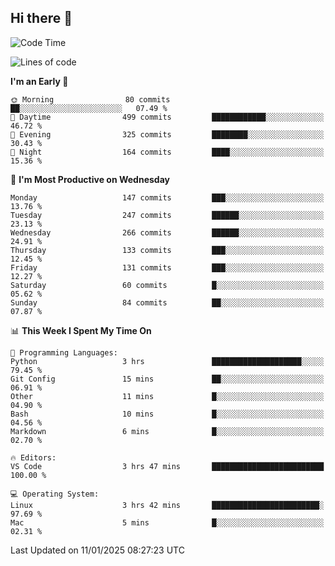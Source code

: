 ## Hi there 👋

<!--
**Wangmerlyn/Wangmerlyn** is a ✨ _special_ ✨ repository because its `README.md` (this file) appears on your GitHub profile.

Here are some ideas to get you started:

- 🔭 I’m currently working on ...
- 🌱 I’m currently learning ...
- 👯 I’m looking to collaborate on ...
- 🤔 I’m looking for help with ...
- 💬 Ask me about ...
- 📫 How to reach me: ...
- 😄 Pronouns: ...
- ⚡ Fun fact: ...
-->
<!--START_SECTION:waka-->
![Code Time](http://img.shields.io/badge/Code%20Time-4%20hrs%2029%20mins-blue)

![Lines of code](https://img.shields.io/badge/From%20Hello%20World%20I%27ve%20Written-8.1%20million%20lines%20of%20code-blue)

**I'm an Early 🐤** 

```text
🌞 Morning                80 commits          ██░░░░░░░░░░░░░░░░░░░░░░░   07.49 % 
🌆 Daytime                499 commits         ████████████░░░░░░░░░░░░░   46.72 % 
🌃 Evening                325 commits         ████████░░░░░░░░░░░░░░░░░   30.43 % 
🌙 Night                  164 commits         ████░░░░░░░░░░░░░░░░░░░░░   15.36 % 
```
📅 **I'm Most Productive on Wednesday** 

```text
Monday                   147 commits         ███░░░░░░░░░░░░░░░░░░░░░░   13.76 % 
Tuesday                  247 commits         ██████░░░░░░░░░░░░░░░░░░░   23.13 % 
Wednesday                266 commits         ██████░░░░░░░░░░░░░░░░░░░   24.91 % 
Thursday                 133 commits         ███░░░░░░░░░░░░░░░░░░░░░░   12.45 % 
Friday                   131 commits         ███░░░░░░░░░░░░░░░░░░░░░░   12.27 % 
Saturday                 60 commits          █░░░░░░░░░░░░░░░░░░░░░░░░   05.62 % 
Sunday                   84 commits          ██░░░░░░░░░░░░░░░░░░░░░░░   07.87 % 
```


📊 **This Week I Spent My Time On** 

```text
💬 Programming Languages: 
Python                   3 hrs               ████████████████████░░░░░   79.45 % 
Git Config               15 mins             ██░░░░░░░░░░░░░░░░░░░░░░░   06.91 % 
Other                    11 mins             █░░░░░░░░░░░░░░░░░░░░░░░░   04.90 % 
Bash                     10 mins             █░░░░░░░░░░░░░░░░░░░░░░░░   04.56 % 
Markdown                 6 mins              █░░░░░░░░░░░░░░░░░░░░░░░░   02.70 % 

🔥 Editors: 
VS Code                  3 hrs 47 mins       █████████████████████████   100.00 % 

💻 Operating System: 
Linux                    3 hrs 42 mins       ████████████████████████░   97.69 % 
Mac                      5 mins              █░░░░░░░░░░░░░░░░░░░░░░░░   02.31 % 
```


 Last Updated on 11/01/2025 08:27:23 UTC
<!--END_SECTION:waka-->
